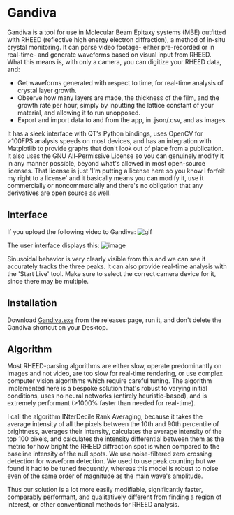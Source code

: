 # Gandiva

Gandiva is a tool for use in Molecular Beam Epitaxy systems (MBE) outfitted with RHEED (reflective high energy electron diffraction), a method of in-situ crystal monitoring. It can parse video footage- either pre-recorded or in real-time- and generate waveforms based on visual input from RHEED. What this means is, with only a camera, you can digitize your RHEED data, and:

- Get waveforms generated with respect to time, for real-time analysis of crystal layer growth.
- Observe how many layers are made, the thickness of the film, and the growth rate per hour, simply by inputting the lattice constant of your material, and allowing it to run unopposed.
- Export and import data to and from the app, in .json/.csv, and as images.

It has a sleek interface with QT's Python bindings, uses OpenCV for >100FPS analysis speeds on most devices, and has an integration with Matplotlib to provide graphs that don't look out of place from a publication. It also uses the GNU All-Permissive License so you can genuinely modify it in any manner possible, beyond what's allowed in most open-source licenses. That license is just 'I'm putting a license here so you know I forfeit my right to a license' and it basically means you can modify it, use it commercially or noncommercially and there's no obligation that any derivatives are open source as well.

## Interface

If you upload the following video to Gandiva:
![gif](https://github.com/user-attachments/assets/e0a8ad34-410c-4c5a-8964-71d7224bcf7f)

The user interface displays this:
![image](https://github.com/user-attachments/assets/007f6fb4-4b3b-454d-9b32-d7f940f57f6c)

Sinusoidal behavior is very clearly visible from this and we can see it accurately tracks the three peaks. It can also provide real-time analysis with the 'Start Live' tool. Make sure to select the correct camera device for it, since there may be multiple.

## Installation

Download [Gandiva.exe](https://github.com/rolypolytoy/gandiva/releases/tag/v1.0.0) from the releases page, run it, and don't delete the Gandiva shortcut on your Desktop. 

## Algorithm

Most RHEED-parsing algorithms are either slow, operate predominantly on images and not video, are too slow for real-time rendering, or use complex computer vision algorithms which require careful tuning. The algorithm implemented here is a bespoke solution that's robust to varying initial conditions, uses no neural networks (entirely heuristic-based), and is extremely performant (>1000% faster than needed for real-time). 

I call the algorithm INterDecile Rank Averaging, because it takes the average intensity of all the pixels between the 10th and 90th percentile of brightness, averages their intensity, calculates the average intensity of the top 100 pixels, and calculates the intensity differential between them as the metric for how bright the RHEED diffraction spot is when compared to the baseline intensity of the null spots. We use noise-filtered zero crossing detection for waveform detection. We used to use peak counting but we found it had to be tuned frequently, whereas this model is robust to noise even of the same order of magnitude as the main wave's amplitude. 

Thus our solution is a lot more easily modifiable, significantly faster, comparably performant, and qualitatively different from finding a region of interest, or other conventional methods for RHEED analysis.
